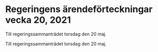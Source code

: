 # Regeringens ärendeförteckningar vecka 20, 2021

Till regeringssammanträdet torsdag den 20 maj.

Till regeringssammanträdet torsdag den 20 maj.
